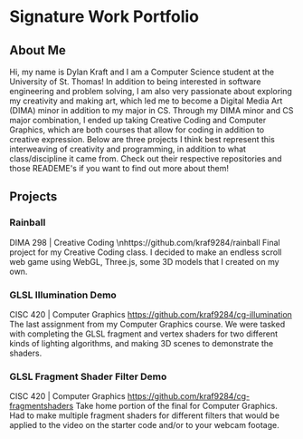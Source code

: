 # Signature Work Portfolio
## About Me
Hi, my name is Dylan Kraft and I am a Computer Science student at the University of St. Thomas! In addition to being interested in software engineering and problem solving, I am also very passionate about exploring my creativity and making art, which led me to become a Digital Media Art (DIMA) minor in addition to my major in CS. Through my DIMA minor and CS major combination, I ended up taking Creative Coding and Computer Graphics, which are both courses that allow for coding in addition to creative expression. Below are three projects I think best represent this interweaving of creativity and programming, in addition to what class/discipline it came from. Check out their respective repositories and those READEME's if you want to find out more about them!

## Projects
### Rainball
DIMA 298 | Creative Coding
\nhttps://github.com/kraf9284/rainball
Final project for my Creative Coding class. I decided to make an endless scroll web game using WebGL, Three.js, some 3D models that I created on my own.

### GLSL Illumination Demo
CISC 420 | Computer Graphics
https://github.com/kraf9284/cg-illumination
The last assignment from my Computer Graphics course. We were tasked with completing the GLSL fragment and vertex shaders for two different kinds of lighting algorithms, and making 3D scenes to demonstrate the shaders.


### GLSL Fragment Shader Filter Demo
CISC 420 | Computer Graphics
https://github.com/kraf9284/cg-fragmentshaders
Take home portion of the final for Computer Graphics. Had to make multiple fragment shaders for different filters that would be applied to the video on the starter code and/or to your webcam footage.

<!--
**kraf9284/kraf9284** is a ✨ _special_ ✨ repository because its `README.md` (this file) appears on your GitHub profile.

Here are some ideas to get you started:

- 🔭 I’m currently working on ...
- 🌱 I’m currently learning ...
- 👯 I’m looking to collaborate on ...
- 🤔 I’m looking for help with ...
- 💬 Ask me about ...
- 📫 How to reach me: ...
- 😄 Pronouns: ...
- ⚡ Fun fact: ...
-->
